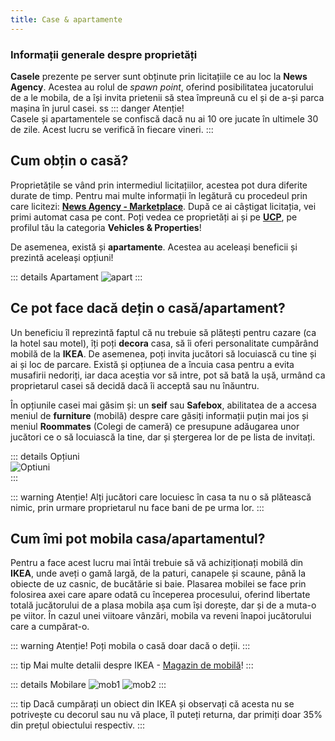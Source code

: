 ```yaml
---
title: Case & apartamente
---
```


### Informații generale despre proprietăți

**Casele** prezente pe server sunt obținute prin licitațiile ce au loc la **News Agency**. Acestea au rolul de *spawn point*, oferind posibilitatea jucatorului de a le mobila, de a își invita prietenii să stea împreună cu el și de a-și parca mașina în jurul casei.
ss
::: danger Atenție!  
Casele și apartamentele se confiscă dacă nu ai 10 ore jucate în ultimele 30 de zile. Acest lucru se verifică în fiecare vineri.
:::

## Cum obțin o casă?

Proprietățile se vând prin intermediul licitațiilor, acestea pot dura diferite durate de timp. Pentru mai multe informații în legătură cu procedeul prin care licitezi: [**News Agency - Marketplace**](../economy/businesses.md#news-agency). După ce ai câștigat licitația, vei primi automat casa pe cont. Poți vedea ce proprietăți ai și pe [**UCP**](https://ucp.liberty.mp), pe profilul tău la categoria **Vehicles & Properties**!

De asemenea, există și **apartamente**. Acestea au aceleași beneficii și prezintă aceleași opțiuni!

::: details Apartament
<Image src="http://i.imgur.com/y6Z7q2a.gif" alt="apart" />
:::

## Ce pot face dacă dețin o casă/apartament?

Un beneficiu îl reprezintă faptul că nu trebuie să plătești pentru cazare (ca la hotel sau motel), îți poți **decora** casa, să îi oferi personalitate cumpărând mobilă de la **IKEA**. De asemenea, poți invita jucători să locuiască cu tine și ai și loc de parcare. Există și opțiunea de a încuia casa pentru a evita musafirii nedoriți, iar daca aceștia vor să intre, pot să bată la ușă, urmând ca proprietarul casei să decidă dacă îi acceptă sau nu înăuntru. 

În opțiunile casei mai găsim și: un **seif** sau **Safebox**, abilitatea de a accesa meniul de **furniture** (mobilă) despre care găsiți informații puțin mai jos și meniul **Roommates** (Colegi de cameră) ce presupune adăugarea unor jucători ce o să locuiască la tine, dar și ștergerea lor de pe lista de invitați. 

::: details Opțiuni  
 <Image src="https://i.imgur.com/v1Gw166.png" alt="Optiuni" />  
::: 

::: warning Atenție!
Alți jucători care locuiesc în casa ta nu o să plătească nimic, prin urmare proprietarul nu face bani de pe urma lor.
:::

## Cum îmi pot mobila casa/apartamentul?

Pentru a face acest lucru mai întâi trebuie să vă achiziționați mobilă din **IKEA**, unde aveți o gamă largă, de la paturi, canapele și scaune, până la obiecte de uz casnic, de bucătărie si baie. Plasarea mobilei se face prin folosirea axei care apare odată cu începerea procesului, oferind libertate totală jucătorului de a plasa mobila așa cum își dorește, dar și de a muta-o pe viitor. În cazul unei viitoare vânzări, mobila va reveni înapoi jucătorului care a cumpărat-o.

::: warning Atenție!
Poți mobila o casă doar dacă o deții.
:::

::: tip
Mai multe detalii despre IKEA - [Magazin de mobilă](../economy/businesses.md#furniture-store)!
:::

::: details Mobilare
<Image src="http://i.imgur.com/UsEelPK.gif" alt="mob1" />
<Image src="http://i.imgur.com/v9UqBUV.gif" alt="mob2" />
:::

::: tip
Dacă cumpărați un obiect din IKEA și observați că acesta nu se potrivește cu decorul sau nu vă place, îl puteți returna, dar primiți doar 35% din prețul obiectului respectiv.
:::
